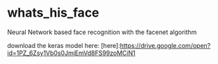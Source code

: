 # whats_his_face
 Neural Network based face recognition with the facenet algorithm

download the keras model here: [here]:https://drive.google.com/open?id=1PZ_6Zsy1Vb0s0JmjEmVd8FS99zoMCiN1
